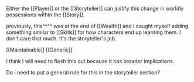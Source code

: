  Either the [[Player]] or the [[Storyteller]] can justify this change in worldly possessions within the [[Story]].

previously, this^^^^ was at the end of [[Wealth]] and I caught myself adding something similar to [[Skills]] for how characters end up learning them. I don't care that much. It's the storyteller's job.

[[Maintainable]] [[Generic]]

I think I will need to flesh this out because it has broader implications.

Do i need to put a general rule for this in the storyteller section?